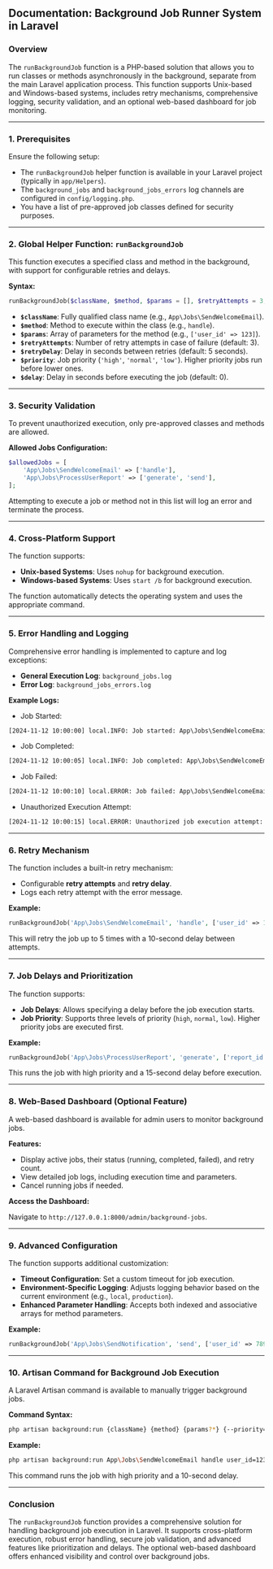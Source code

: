 ## **Documentation: Background Job Runner System in Laravel**

### **Overview**

The `runBackgroundJob` function is a PHP-based solution that allows you to run classes or methods asynchronously in the background, separate from the main Laravel application process. This function supports Unix-based and Windows-based systems, includes retry mechanisms, comprehensive logging, security validation, and an optional web-based dashboard for job monitoring.

---

### **1. Prerequisites**

Ensure the following setup:

-   The `runBackgroundJob` helper function is available in your Laravel project (typically in `app/Helpers`).
-   The `background_jobs` and `background_jobs_errors` log channels are configured in `config/logging.php`.
-   You have a list of pre-approved job classes defined for security purposes.

---

### **2. Global Helper Function: `runBackgroundJob`**

This function executes a specified class and method in the background, with support for configurable retries and delays.

**Syntax:**

```php
runBackgroundJob($className, $method, $params = [], $retryAttempts = 3, $retryDelay = 5, $priority = 'normal', $delay = 0);
```

-   **`$className`**: Fully qualified class name (e.g., `App\Jobs\SendWelcomeEmail`).
-   **`$method`**: Method to execute within the class (e.g., `handle`).
-   **`$params`**: Array of parameters for the method (e.g., `['user_id' => 123]`).
-   **`$retryAttempts`**: Number of retry attempts in case of failure (default: 3).
-   **`$retryDelay`**: Delay in seconds between retries (default: 5 seconds).
-   **`$priority`**: Job priority (`'high'`, `'normal'`, `'low'`). Higher priority jobs run before lower ones.
-   **`$delay`**: Delay in seconds before executing the job (default: 0).

---

### **3. Security Validation**

To prevent unauthorized execution, only pre-approved classes and methods are allowed.

**Allowed Jobs Configuration:**

```php
$allowedJobs = [
    'App\Jobs\SendWelcomeEmail' => ['handle'],
    'App\Jobs\ProcessUserReport' => ['generate', 'send'],
];
```

Attempting to execute a job or method not in this list will log an error and terminate the process.

---

### **4. Cross-Platform Support**

The function supports:

-   **Unix-based Systems**: Uses `nohup` for background execution.
-   **Windows-based Systems**: Uses `start /b` for background execution.

The function automatically detects the operating system and uses the appropriate command.

---

### **5. Error Handling and Logging**

Comprehensive error handling is implemented to capture and log exceptions:

-   **General Execution Log**: `background_jobs.log`
-   **Error Log**: `background_jobs_errors.log`

**Example Logs:**

-   Job Started:

```txt
[2024-11-12 10:00:00] local.INFO: Job started: App\Jobs\SendWelcomeEmail@handle {"params":{"user_id":123},"status":"running"}
```

-   Job Completed:

```txt
[2024-11-12 10:00:05] local.INFO: Job completed: App\Jobs\SendWelcomeEmail@handle {"params":{"user_id":123},"status":"completed"}
```

-   Job Failed:

```txt
[2024-11-12 10:00:10] local.ERROR: Job failed: App\Jobs\SendWelcomeEmail@handle {"error":"Some error message","params":{"user_id":123},"status":"failed"}
```

-   Unauthorized Execution Attempt:

```txt
[2024-11-12 10:00:15] local.ERROR: Unauthorized job execution attempt: App\Jobs\UnauthorizedJob@method {"status":"unauthorized"}
```

---

### **6. Retry Mechanism**

The function includes a built-in retry mechanism:

-   Configurable **retry attempts** and **retry delay**.
-   Logs each retry attempt with the error message.

**Example:**

```php
runBackgroundJob('App\Jobs\SendWelcomeEmail', 'handle', ['user_id' => 123], 5, 10);
```

This will retry the job up to 5 times with a 10-second delay between attempts.

---

### **7. Job Delays and Prioritization**

The function supports:

-   **Job Delays**: Allows specifying a delay before the job execution starts.
-   **Job Priority**: Supports three levels of priority (`high`, `normal`, `low`). Higher priority jobs are executed first.

**Example:**

```php
runBackgroundJob('App\Jobs\ProcessUserReport', 'generate', ['report_id' => 456], 3, 5, 'high', 15);
```

This runs the job with high priority and a 15-second delay before execution.

---

### **8. Web-Based Dashboard (Optional Feature)**

A web-based dashboard is available for admin users to monitor background jobs.

**Features:**

-   Display active jobs, their status (running, completed, failed), and retry count.
-   View detailed job logs, including execution time and parameters.
-   Cancel running jobs if needed.

**Access the Dashboard:**

Navigate to `http://127.0.0.1:8000/admin/background-jobs`.

---

### **9. Advanced Configuration**

The function supports additional customization:

-   **Timeout Configuration**: Set a custom timeout for job execution.
-   **Environment-Specific Logging**: Adjusts logging behavior based on the current environment (e.g., `local`, `production`).
-   **Enhanced Parameter Handling**: Accepts both indexed and associative arrays for method parameters.

**Example:**

```php
runBackgroundJob('App\Jobs\SendNotification', 'send', ['user_id' => 789, 'message' => 'Welcome!'], 2, 5, 'low', 0);
```

---

### **10. Artisan Command for Background Job Execution**

A Laravel Artisan command is available to manually trigger background jobs.

**Command Syntax:**

```bash
php artisan background:run {className} {method} {params?*} {--priority=} {--delay=}
```

**Example:**

```bash
php artisan background:run App\Jobs\SendWelcomeEmail handle user_id=123 --priority=high --delay=10
```

This command runs the job with high priority and a 10-second delay.

---

### **Conclusion**

The `runBackgroundJob` function provides a comprehensive solution for handling background job execution in Laravel. It supports cross-platform execution, robust error handling, secure job validation, and advanced features like prioritization and delays. The optional web-based dashboard offers enhanced visibility and control over background jobs.
